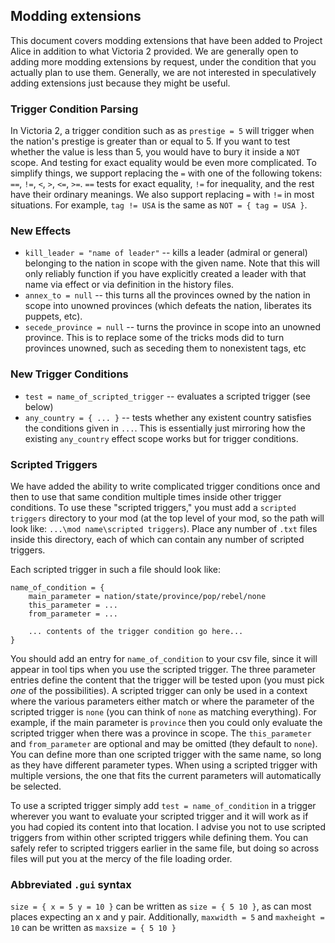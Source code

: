## Modding extensions

This document covers modding extensions that have been added to Project Alice in addition to what Victoria 2 provided. We are generally open to adding more modding extensions by request, under the condition that you actually plan to use them. Generally, we are not interested in speculatively adding extensions just because they might be useful.

### Trigger Condition Parsing

In Victoria 2, a trigger condition such as as `prestige = 5` will trigger when the nation's prestige is greater than or equal to 5. If you want to test whether the value is less than 5, you would have to bury it inside a `NOT` scope. And testing for exact equality would be even more complicated. To simplify things, we support replacing the `=` with one of the following tokens: `==`, `!=`, `<`, `>`, `<=`, `>=`. `==` tests for exact equality, `!=` for inequality, and the rest have their ordinary meanings. We also support replacing `=` with `!=` in most situations. For example, `tag != USA` is the same as `NOT = { tag = USA }`.

### New Effects

- `kill_leader = "name of leader"` -- kills a leader (admiral or general) belonging to the nation in scope with the given name. Note that this will only reliably function if you have explicitly created a leader with that name via effect or via definition in the history files.
- `annex_to = null` -- this turns all the provinces owned by the nation in scope into unowned provinces (which defeats the nation, liberates its puppets, etc).
- `secede_province = null` -- turns the province in scope into an unowned province. This is to replace some of the tricks mods did to turn provinces unowned, such as seceding them to nonexistent tags, etc

### New Trigger Conditions

- `test = name_of_scripted_trigger` -- evaluates a scripted trigger (see below)
- `any_country = { ... }` -- tests whether any existent country satisfies the conditions given in `...`. This is essentially just mirroring how the existing `any_country` effect scope works but for trigger conditions.

### Scripted Triggers

We have added the ability to write complicated trigger conditions once and then to use that same condition multiple times inside other trigger conditions. To use these "scripted triggers," you must add a `scripted triggers` directory to your mod (at the top level of your mod, so the path will look like: `...\mod name\scripted triggers`). Place any number of `.txt` files inside this directory, each of which can contain any number of scripted triggers.

Each scripted trigger in such a file should look like:
```
name_of_condition = {
	main_parameter = nation/state/province/pop/rebel/none
	this_parameter = ...
	from_parameter = ...
	
	... contents of the trigger condition go here...
}
```
You should add an entry for `name_of_condition` to your csv file, since it will appear in tool tips when you use the scripted trigger. The three parameter entries define the content that the trigger will be tested upon (you must pick *one* of the possibilities). A scripted trigger can only be used in a context where the various parameters either match or where the parameter of the scripted trigger is `none` (you can think of `none` as matching everything). For example, if the main parameter is `province` then you could only evaluate the scripted trigger when there was a province in scope. The `this_parameter` and `from_parameter` are optional and may be omitted (they default to `none`). You can define more than one scripted trigger with the same name, so long as they have different parameter types. When using a scripted trigger with multiple versions, the one that fits the current parameters will automatically be selected.

To use a scripted trigger simply add `test = name_of_condition` in a trigger wherever you want to evaluate your scripted trigger and it will work as if you had copied its content into that location. I advise you not to use scripted triggers from within other scripted triggers while defining them. You can safely refer to scripted triggers earlier in the same file, but doing so across files will put you at the mercy of the file loading order.

### Abbreviated `.gui` syntax
 
`size = { x = 5 y = 10 }` can be written as `size = { 5 10 }`, as can most places expecting an x and y pair.
Additionally, `maxwidth = 5` and `maxheight = 10` can be written as `maxsize = { 5 10 }`
